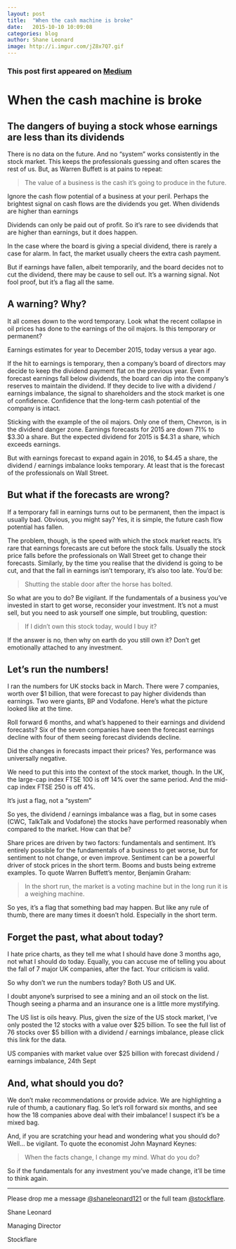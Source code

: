 ```yaml
---
layout: post
title:  "When the cash machine is broke"
date:   2015-10-10 10:09:08
categories: blog
author: Shane Leonard
image: http://i.imgur.com/jZ8x7Q7.gif
---
```


### This post first appeared on [Medium](https://medium.com/@stockflare/when-the-cash-machine-is-broke-9f4fcc3e0610)

# When the cash machine is broke

## The dangers of buying a stock whose earnings are less than its dividends

There is no data on the future. And no “system” works consistently in the stock market. This keeps the professionals guessing and often scares the rest of us. But, as Warren Buffett is at pains to repeat:

> The value of a business is the cash it’s going to produce in the future.

Ignore the cash flow potential of a business at your peril. Perhaps the brightest signal on cash flows are the dividends you get.
When dividends are higher than earnings

Dividends can only be paid out of profit. So it’s rare to see dividends that are higher than earnings, but it does happen.

In the case where the board is giving a special dividend, there is rarely a case for alarm. In fact, the market usually cheers the extra cash payment.

But if earnings have fallen, albeit temporarily, and the board decides not to cut the dividend, there may be cause to sell out. It’s a warning signal. Not fool proof, but it’s a flag all the same.

## A warning? Why?

It all comes down to the word temporary. Look what the recent collapse in oil prices has done to the earnings of the oil majors. Is this temporary or permanent?

Earnings estimates for year to December 2015, today versus a year ago.

If the hit to earnings is temporary, then a company’s board of directors may decide to keep the dividend payment flat on the previous year. Even if forecast earnings fall below dividends, the board can dip into the company’s reserves to maintain the dividend. If they decide to live with a dividend / earnings imbalance, the signal to shareholders and the stock market is one of confidence. Confidence that the long-term cash potential of the company is intact.

Sticking with the example of the oil majors. Only one of them, Chevron, is in the dividend danger zone.
Earnings forecasts for 2015 are down 71% to $3.30 a share. But the expected dividend for 2015 is $4.31 a share, which exceeds earnings.

But with earnings forecast to expand again in 2016, to $4.45 a share, the dividend / earnings imbalance looks temporary. At least that is the forecast of the professionals on Wall Street.

## But what if the forecasts are wrong?

If a temporary fall in earnings turns out to be permanent, then the impact is usually bad. Obvious, you might say? Yes, it is simple, the future cash flow potential has fallen.

The problem, though, is the speed with which the stock market reacts. It’s rare that earnings forecasts are cut before the stock falls. Usually the stock price falls before the professionals on Wall Street get to change their forecasts.
Similarly, by the time you realise that the dividend is going to be cut, and that the fall in earnings isn’t temporary, it’s also too late. You’d be:

> Shutting the stable door after the horse has bolted.

So what are you to do? Be vigilant. If the fundamentals of a business you’ve invested in start to get worse, reconsider your investment. It’s not a must sell, but you need to ask yourself one simple, but troubling, question:

> If I didn’t own this stock today, would I buy it?

If the answer is no, then why on earth do you still own it? Don’t get emotionally attached to any investment.

## Let’s run the numbers!

I ran the numbers for UK stocks back in March. There were 7 companies, worth over $1 billion, that were forecast to pay higher dividends than earnings. Two were giants, BP and Vodafone. Here’s what the picture looked like at the time.

Roll forward 6 months, and what’s happened to their earnings and dividend forecasts? Six of the seven companies have seen the forecast earnings decline with four of them seeing forecast dividends decline.

Did the changes in forecasts impact their prices? Yes, performance was universally negative.

We need to put this into the context of the stock market, though. In the UK, the large-cap index FTSE 100 is off 14% over the same period. And the mid-cap index FTSE 250 is off 4%.

It’s just a flag, not a “system”

So yes, the dividend / earnings imbalance was a flag, but in some cases (CWC, TalkTalk and Vodafone) the stocks have performed reasonably when compared to the market. How can that be?

Share prices are driven by two factors: fundamentals and sentiment. It’s entirely possible for the fundamentals of a business to get worse, but for sentiment to not change, or even improve. Sentiment can be a powerful driver of stock prices in the short term. Booms and busts being extreme examples. To quote Warren Buffett’s mentor, Benjamin Graham:

> In the short run, the market is a voting machine but in the long run it is a weighing machine.

So yes, it’s a flag that something bad may happen. But like any rule of thumb, there are many times it doesn’t hold. Especially in the short term.

## Forget the past, what about today?

I hate price charts, as they tell me what I should have done 3 months ago, not what I should do today. Equally, you can accuse me of telling you about the fall of 7 major UK companies, after the fact. Your criticism is valid.

So why don’t we run the numbers today? Both US and UK.

I doubt anyone’s surprised to see a mining and an oil stock on the list. Though seeing a pharma and an insurance one is a little more mystifying.

The US list is oils heavy. Plus, given the size of the US stock market, I’ve only posted the 12 stocks with a value over $25 billion. To see the full list of 76 stocks over $5 billion with a dividend / earnings imbalance, please click this link for the data.

US companies with market value over $25 billion with forecast dividend / earnings imbalance, 24th Sept

## And, what should you do?

We don’t make recommendations or provide advice. We are highlighting a rule of thumb, a cautionary flag. So let’s roll forward six months, and see how the 18 companies above deal with their imbalance! I suspect it’s be a mixed bag.

And, if you are scratching your head and wondering what you should do? Well… be vigilant. To quote the economist John Maynard Keynes:

> When the facts change, I change my mind. What do you do?

So if the fundamentals for any investment you’ve made change, it’ll be time to think again.

***

Please drop me a message [@shaneleonard121](https://twitter.com/shaneleonard121) or the full team [@stockflare](https://twitter.com/stockflare).

Shane Leonard

Managing Director

Stockflare